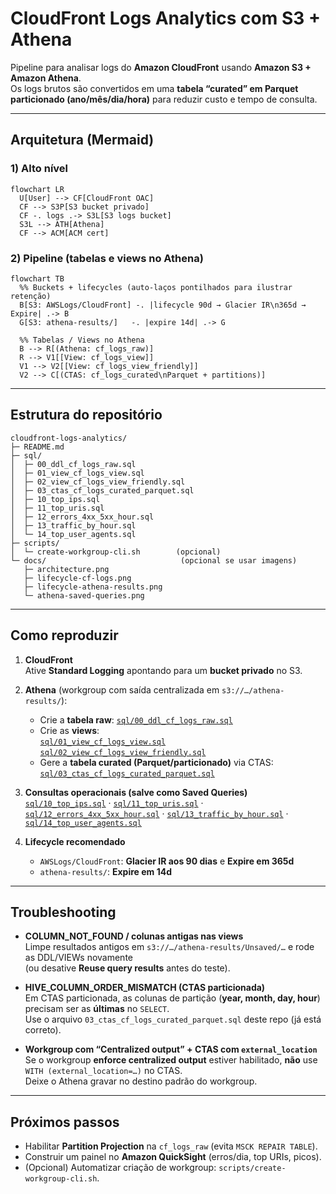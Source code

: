 # CloudFront Logs Analytics com S3 + Athena

Pipeline para analisar logs do **Amazon CloudFront** usando **Amazon S3 + Amazon Athena**.  
Os logs brutos são convertidos em uma **tabela “curated” em Parquet particionado (ano/mês/dia/hora)** para reduzir custo e tempo de consulta.

---

## Arquitetura (Mermaid)

### 1) Alto nível
```mermaid
flowchart LR
  U[User] --> CF[CloudFront OAC]
  CF --> S3P[S3 bucket privado]
  CF -. logs .-> S3L[S3 logs bucket]
  S3L --> ATH[Athena]
  CF --> ACM[ACM cert]
```

### 2) Pipeline (tabelas e views no Athena)
```mermaid
flowchart TB
  %% Buckets + lifecycles (auto-laços pontilhados para ilustrar retenção)
  B[S3: AWSLogs/CloudFront] -. |lifecycle 90d → Glacier IR\n365d → Expire| .-> B
  G[S3: athena-results/]   -. |expire 14d| .-> G

  %% Tabelas / Views no Athena
  B --> R[(Athena: cf_logs_raw)]
  R --> V1[[View: cf_logs_view]]
  V1 --> V2[[View: cf_logs_view_friendly]]
  V2 --> C[(CTAS: cf_logs_curated\nParquet + partitions)]
```

---

## Estrutura do repositório
```text
cloudfront-logs-analytics/
├─ README.md
├─ sql/
│  ├─ 00_ddl_cf_logs_raw.sql
│  ├─ 01_view_cf_logs_view.sql
│  ├─ 02_view_cf_logs_view_friendly.sql
│  ├─ 03_ctas_cf_logs_curated_parquet.sql
│  ├─ 10_top_ips.sql
│  ├─ 11_top_uris.sql
│  ├─ 12_errors_4xx_5xx_hour.sql
│  ├─ 13_traffic_by_hour.sql
│  └─ 14_top_user_agents.sql
├─ scripts/
│  └─ create-workgroup-cli.sh        (opcional)
└─ docs/                              (opcional se usar imagens)
   ├─ architecture.png
   ├─ lifecycle-cf-logs.png
   ├─ lifecycle-athena-results.png
   └─ athena-saved-queries.png
```

---

## Como reproduzir

1. **CloudFront**  
   Ative **Standard Logging** apontando para um **bucket privado** no S3.

2. **Athena** (workgroup com saída centralizada em `s3://…/athena-results/`):  
   - Crie a **tabela raw**: [`sql/00_ddl_cf_logs_raw.sql`](sql/00_ddl_cf_logs_raw.sql)  
   - Crie as **views**:  
     [`sql/01_view_cf_logs_view.sql`](sql/01_view_cf_logs_view.sql)  
     [`sql/02_view_cf_logs_view_friendly.sql`](sql/02_view_cf_logs_view_friendly.sql)  
   - Gere a **tabela curated (Parquet/particionado)** via CTAS:  
     [`sql/03_ctas_cf_logs_curated_parquet.sql`](sql/03_ctas_cf_logs_curated_parquet.sql)

3. **Consultas operacionais (salve como Saved Queries)**  
   [`sql/10_top_ips.sql`](sql/10_top_ips.sql) ·
   [`sql/11_top_uris.sql`](sql/11_top_uris.sql) ·
   [`sql/12_errors_4xx_5xx_hour.sql`](sql/12_errors_4xx_5xx_hour.sql) ·
   [`sql/13_traffic_by_hour.sql`](sql/13_traffic_by_hour.sql) ·
   [`sql/14_top_user_agents.sql`](sql/14_top_user_agents.sql)

4. **Lifecycle recomendado**  
   - `AWSLogs/CloudFront`: **Glacier IR aos 90 dias** e **Expire em 365d**  
   - `athena-results/`: **Expire em 14d**

---

## Troubleshooting

- **COLUMN_NOT_FOUND / colunas antigas nas views**  
  Limpe resultados antigos em `s3://…/athena-results/Unsaved/…` e rode as DDL/VIEWs novamente  
  (ou desative **Reuse query results** antes do teste).

- **HIVE_COLUMN_ORDER_MISMATCH (CTAS particionada)**  
  Em CTAS particionada, as colunas de partição (**year, month, day, hour**) precisam ser as **últimas** no `SELECT`.  
  Use o arquivo `03_ctas_cf_logs_curated_parquet.sql` deste repo (já está correto).

- **Workgroup com “Centralized output” + CTAS com `external_location`**  
  Se o workgroup **enforce centralized output** estiver habilitado, **não** use `WITH (external_location=…)` no CTAS.  
  Deixe o Athena gravar no destino padrão do workgroup.

---

## Próximos passos

- Habilitar **Partition Projection** na `cf_logs_raw` (evita `MSCK REPAIR TABLE`).  
- Construir um painel no **Amazon QuickSight** (erros/dia, top URIs, picos).  
- (Opcional) Automatizar criação de workgroup: `scripts/create-workgroup-cli.sh`.
